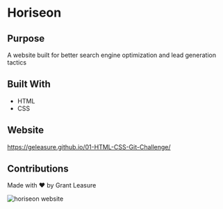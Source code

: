 # Horiseon


## Purpose
A website built for better search engine optimization and lead generation tactics

## Built With
* HTML
* CSS

## Website
https://geleasure.github.io/01-HTML-CSS-Git-Challenge/

## Contributions
Made with ❤️ by Grant Leasure

![horiseon website](./assets/images/horiseon.png)
